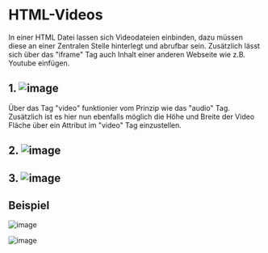 # HTML-Videos

In einer HTML Datei lassen sich Videodateien einbinden, dazu müssen diese an einer Zentralen Stelle hinterlegt und abrufbar sein. Zusätzlich lässt sich über das "iframe" Tag auch Inhalt einer anderen Webseite wie z.B. Youtube einfügen.

## 1. ![image](https://user-images.githubusercontent.com/63674539/183223004-bcb3d132-c257-4d5f-b1b0-0b8286be64b9.png)
Über das Tag "video" funktionier vom Prinzip wie das "audio" Tag. Zusätzlich ist es hier nun ebenfalls möglich die Höhe und Breite der Video Fläche über ein Attribut im "video" Tag einzustellen.

## 2. ![image](https://user-images.githubusercontent.com/63674539/183223041-6cfef403-c921-4369-a465-150a23403261.png)


## 3. ![image](https://user-images.githubusercontent.com/63674539/183223068-3d3bf872-254c-428a-b795-391e9adedb8b.png)


## Beispiel

![image](https://user-images.githubusercontent.com/63674539/183222879-7fcf6342-08a4-444c-8b9d-987f81b0ffba.png)

![image](https://user-images.githubusercontent.com/63674539/183222911-978bafd5-371a-46d9-99f0-e20e852bf6ed.png)
